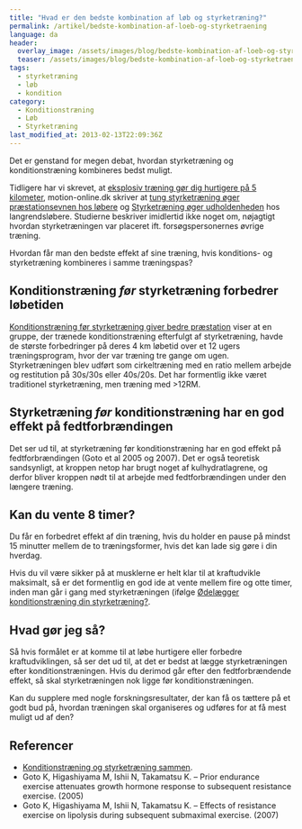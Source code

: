 ```yaml
---
title: "Hvad er den bedste kombination af løb og styrketræning?"
permalink: /artikel/bedste-kombination-af-loeb-og-styrketraening
language: da
header:
  overlay_image: /assets/images/blog/bedste-kombination-af-loeb-og-styrketraening.jpg
  teaser: /assets/images/blog/bedste-kombination-af-loeb-og-styrketraening.jpg
tags:
  - styrketræning
  - løb
  - kondition
category:
  - Konditionstræning
  - Løb
  - Styrketræning
last_modified_at: 2013-02-13T22:09:36Z
---
```


Det er genstand for megen debat, hvordan styrketræning og konditionstræning kombineres bedst muligt.

Tidligere har vi skrevet, at [eksplosiv træning gør dig hurtigere på 5 kilometer](/artikel/eksplosiv-traening-goer-dig-hurtigere-paa-5-km), motion-online.dk skriver at [tung styrketræning øger præstationsevnen hos løbere](https://www.motion-online.dk/tung-styrketraening-oeger-praestationsevnen-loebere/) og [Styrketræning øger udholdenheden](https://www.motion-online.dk/styrketraening-oeger-udholdenheden/) hos langrendsløbere. Studierne beskriver imidlertid ikke noget om, nøjagtigt hvordan styrketræningen var placeret ift. forsøgspersonernes øvrige træning.

Hvordan får man den bedste effekt af sine træning, hvis konditions- og styrketræning kombineres i samme træningspas?

## Konditionstræning _før_ styrketræning forbedrer løbetiden

[Konditionstræning før styrketræning giver bedre præstation](https://www.motion-online.dk/konditionstraening-foer-styrketraening-giver-bedre-praestation/) viser at en gruppe, der trænede konditionstræning efterfulgt af styrketræning, havde de største forbedringer på deres 4 km løbetid over et 12 ugers træningsprogram, hvor der var træning tre gange om ugen. Styrketræningen blev udført som cirkeltræning med en ratio mellem arbejde og restitution på 30s/30s eller 40s/20s. Det har formentlig ikke været traditionel styrketræning, men træning med >12RM.

## Styrketræning _før_ konditionstræning har en god effekt på fedtforbrændingen

Det ser ud til, at styrketræning før konditionstræning har en god effekt på fedtforbrændingen (Goto et al 2005 og 2007). Det er også teoretisk sandsynligt, at kroppen netop har brugt noget af kulhydratlagrene, og derfor bliver kroppen nødt til at arbejde med fedtforbrændingen under den længere træning.

## Kan du vente 8 timer?

Du får en forbedret effekt af din træning, hvis du holder en pause på mindst 15 minutter mellem de to træningsformer, hvis det kan lade sig gøre i din hverdag.

Hvis du vil være sikker på at musklerne er helt klar til at kraftudvikle maksimalt, så er det formentlig en god ide at vente mellem fire og otte timer, inden man går i gang med styrketræningen (ifølge [Ødelægger konditionstræning din styrketræning?](https://www.motion-online.dk/oedelaegger-konditionstraening-din-styrketraening/).

## Hvad gør jeg så?

Så hvis formålet er at komme til at løbe hurtigere eller forbedre kraftudviklingen, så ser det ud til, at det er bedst at lægge styrketræningen efter konditionstræningen. Hvis du derimod går efter den fedtforbrændende effekt, så skal styrketræningen nok ligge før konditionstræningen.

Kan du supplere med nogle forskningsresultater, der kan få os tættere på et godt bud på, hvordan træningen skal organiseres og udføres for at få mest muligt ud af den?

## Referencer

- [Konditionstræning og styrketræning sammen](http://fitness-blog.dk/kondition-og-styrke-8996/).
- Goto K, Higashiyama M, Ishii N, Takamatsu K. – Prior endurance exercise attenuates growth hormone response to subsequent resistance exercise. (2005)
- Goto K, Higashiyama M, Ishii N, Takamatsu K. – Effects of resistance exercise on lipolysis during subsequent submaximal exercise. (2007)
